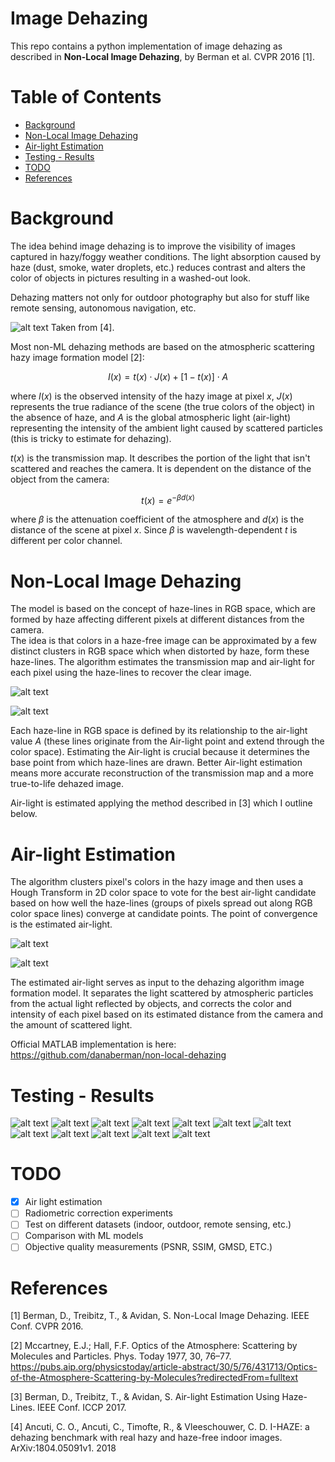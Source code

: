 # Image Dehazing

This repo contains a python implementation of image dehazing as described in **Non-Local Image Dehazing**, by Berman et al. CVPR 2016 [1].

# Table of Contents

- [Background](#background)
- [Non-Local Image Dehazing](#non-local-image-dehazing)
- [Air-light Estimation](#air-light-estimation)
- [Testing - Results](#testing---results)
- [TODO](#todo)
- [References](#references)

# Background

The idea behind image dehazing is to improve the visibility of images captured in hazy/foggy weather conditions. The light absorption caused by haze (dust, smoke, water droplets, etc.) reduces contrast and alters the color of objects in pictures resulting in a washed-out look.

Dehazing matters not only for outdoor photography but also for stuff like remote sensing, autonomous navigation, etc.


![alt text](/images/image.png)
Taken from [4].

Most non-ML dehazing methods are based on the atmospheric scattering hazy image formation model [2]:

$$I(x)=t(x) \cdot J(x)+[1-t(x)] \cdot A$$

where $I(x)$ is the observed intensity of the hazy image at pixel $x$, $J(x)$ represents the true radiance of the scene (the true colors of the object) in the absence of haze, and $A$ is the global atmospheric light (air-light) representing the intensity of the ambient light caused by scattered particles (this is tricky to estimate for dehazing).

$t(x)$ is the transmission map. It describes the portion of the light that isn't scattered and reaches the camera. It is dependent on the distance of the object from the camera:

$$t(x)=e^{-\beta d(x)}$$

where $\beta$ is the attenuation coefficient of the atmosphere and $d(x)$ is the distance of the scene at pixel $x$. Since $\beta$ is wavelength-dependent $t$ is different per color channel.


# Non-Local Image Dehazing

The model is based on the concept of haze-lines in RGB space, which are formed by haze affecting different pixels at different distances from the camera.   
The idea is that colors in a haze-free image can be approximated by a few distinct clusters in RGB space which when distorted by haze, form these haze-lines. The algorithm estimates the transmission map and air-light for each pixel using the haze-lines to recover the clear image.

![alt text](/images/eq1.png)

![alt text](/images/eq2.png)

Each haze-line in RGB space is defined by its relationship to the air-light value $A$ (these lines originate from the Air-light point and extend through the color space). 
Estimating the Air-light is crucial because it determines the base point from which haze-lines are drawn. Better Air-light estimation means more accurate reconstruction of the transmission map and a more true-to-life dehazed image.

Air-light is estimated applying the method described in [3] which I outline below.

# Air-light Estimation

The algorithm clusters pixel's colors in the hazy image and then uses a Hough Transform in 2D color space to vote for the best air-light candidate based on how well the haze-lines (groups of pixels spread out along RGB color space lines) converge at candidate points. The point of convergence is the estimated air-light.

![alt text](/images/eq3.png)

![alt text](/images/image-2.png)

The estimated air-light serves as input to the dehazing algorithm image formation model. It separates the light scattered by atmospheric particles from the actual light reflected by objects, and corrects the color and intensity of each pixel based on its estimated distance from the camera and the amount of scattered light.

Official MATLAB implementation is here: https://github.com/danaberman/non-local-dehazing

# Testing - Results

![alt text](/images/image-9.png)
![alt text](/images/image-10.png)
![alt text](/images/image-11.png)
![alt text](/images/image-20.png)
![alt text](/images/image-21.png)
![alt text](/images/image-23.png)
![alt text](/images/image-14.png)
![alt text](/images/image-12.png)
![alt text](/images/image-13.png)
![alt text](/images/image-22.png)
![alt text](/images/image-15.png)
![alt text](/images/image-24.png)


# TODO
- [x] Air light estimation
- [ ] Radiometric correction experiments
- [ ] Test on different datasets (indoor, outdoor, remote sensing, etc.)
- [ ] Comparison with ML models
- [ ] Objective quality measurements (PSNR, SSIM, GMSD, ETC.)

# References

[1] Berman, D., Treibitz, T., & Avidan, S. Non-Local Image Dehazing. IEEE Conf. CVPR 2016.

[2] Mccartney, E.J.; Hall, F.F. Optics of the Atmosphere: Scattering by Molecules and Particles. Phys. Today 1977, 30, 76–77. https://pubs.aip.org/physicstoday/article-abstract/30/5/76/431713/Optics-of-the-Atmosphere-Scattering-by-Molecules?redirectedFrom=fulltext

[3] Berman, D., Treibitz, T., & Avidan, S. Air-light Estimation Using Haze-Lines. IEEE Conf. ICCP 2017.

[4] Ancuti, C. O., Ancuti, C., Timofte, R., & Vleeschouwer, C. D. I-HAZE: a dehazing benchmark with real hazy and haze-free indoor images. ArXiv:1804.05091v1. 2018
